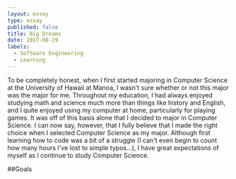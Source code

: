 ```yaml
---
layout: essay
type: essay
published: false
title: Big Dreams
date: 2017-08-29
labels:
  - Software Engineering
  - Learning
---
```


To be completely honest, when I first started majoring in Computer Science at the University of Hawaii at Manoa, I wasn't sure whether or not this major was the major for me. Throughout my education, I had always enjoyed studying math and science much more than things like history and English, and I quite enjoyed using my computer at home, particularly for playing games. It was off of this basis alone that I decided to major in Computer Science. I can now say, however, that I fully believe that I made the right choice when I selected Computer Science as my major. Although first learning how to code was a bit of a struggle (I can't even begin to count how many hours I've lost to simple typos...), I have great expectations of myself as I continue to study Computer Science.

##Goals

